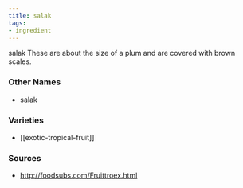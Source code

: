 ```yaml
---
title: salak
tags:
- ingredient
---
```

salak These are about the size of a plum and are covered with brown scales.

### Other Names

* salak

### Varieties

* [[exotic-tropical-fruit]]

### Sources
* http://foodsubs.com/Fruittroex.html
